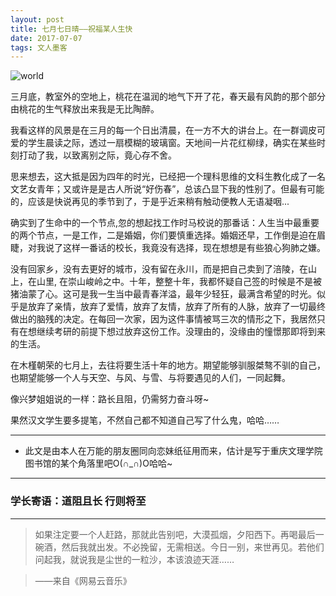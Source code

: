 ```yaml
---
layout: post
title: 七月七日晴——祝福某人生快
date: 2017-07-07
tags: 文人墨客  
---
```

![world](http://omjh2j5h3.bkt.clouddn.com/2017-03-25.png)

三月底，教室外的空地上，桃花在温润的地气下开了花，春天最有风韵的那个部分由桃花的生气释放出来我是无比陶醉。

我看这样的风景是在三月的每一个日出清晨，在一方不大的讲台上。在一群调皮可爱的学生晨读之际，透过一扇模糊的玻璃窗。天地间一片花红柳绿，确实在某些时刻打动了我，以致离别之际，竟心存不舍。

思来想去，这大抵是因为四年的时光，已经把一个理科思维的文科生教化成了一名文艺女青年；又或许是是古人所说“好伤春”，总该凸显下我的性别了。但最有可能的，应该是快说再见的季节到了，于是乎近来稍有触动便教人无语凝咽...

确实到了生命中的一个节点,忽的想起找工作时马校说的那番话：人生当中最重要的两个节点，一是工作，二是婚姻，你们要慎重选择。婚姻还早，工作倒是迫在眉睫，对我说了这样一番话的校长，我竟没有选择，现在想想是有些狼心狗肺之嫌。

没有回家乡，没有去更好的城市，没有留在永川，而是把自己卖到了涪陵，在山上，在山里, 在崇山峻岭之中。十年，整整十年，我都怀疑自己签的时候是不是被猪油蒙了心。这可是我一生当中最青春洋溢，最年少轻狂，最满含希望的时光。似乎是放弃了亲情，放弃了爱情，放弃了友情，放弃了所有的人脉，放弃了一切最终做出的脑残的决定。在每回一次家，因为这件事情被骂三次的情形之下，我居然只有在想继续考研的前提下想过放弃这份工作。没理由的，没缘由的憧憬那即将到来的生活。

在木槿朝荣的七月上，去往将要生活十年的地方。期望能够驯服桀骜不驯的自己，也期望能够一个人与天空、与风、与雪、与将要遇见的人们，一同起舞。

像兴梦姐姐说的一样：路长且阻，仍需努力奋斗呀~

果然汉文学生要多提笔，不然自己都不知道自己写了什么鬼，哈哈……

---------------------------

- 此文是由本人在万能的朋友圈同<a style="text-decoration:none">向恋</a>妹纸征用而来，估计是写于重庆文理学院图书馆的某个角落里吧O(∩_∩)O哈哈~

-------------------------------


### 学长寄语：道阻且长 行则将至


----------
> 如果注定要一个人赶路，那就此告别吧，大漠孤烟，夕阳西下。再喝最后一碗酒，然后我就出发。不必挽留，无需相送。今日一别，来世再见。若他们问起我，就说我是尘世的一粒沙，本该浪迹天涯……

> ——来自《网易云音乐》

